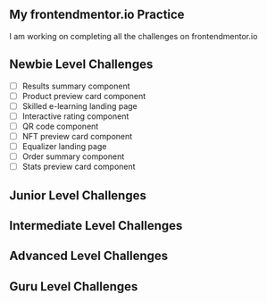 ## My frontendmentor.io Practice

I am working on completing all the challenges on frontendmentor.io

## Newbie Level Challenges

- [ ] Results summary component
- [ ] Product preview card component
- [ ] Skilled e-learning landing page
- [ ] Interactive rating component
- [ ] QR code component
- [ ] NFT preview card component
- [ ] Equalizer landing page
- [ ] Order summary component
- [ ] Stats preview card component

## Junior Level Challenges

## Intermediate Level Challenges

## Advanced Level Challenges

## Guru Level Challenges
